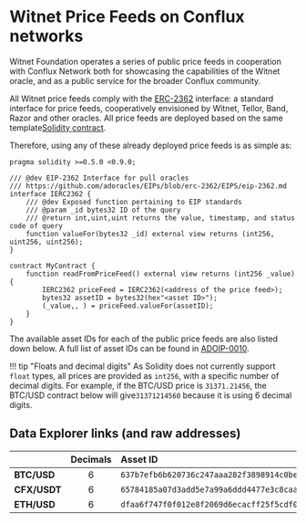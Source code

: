 # Witnet Price Feeds on Conflux networks

Witnet Foundation operates a series of public price feeds in cooperation with Conflux Network both for showcasing the
capabilities of the Witnet oracle, and as a public service for the broader Conflux community.

All Witnet price feeds comply with the [ERC-2362] interface: a standard interface for price feeds, cooperatively
envisioned by Witnet, Tellor, Band, Razor and other oracles. All price feeds are deployed based on the same template[Solidity contract](https://github.com/witnet/witnet-price-feed-examples/blob/master/contracts/ERC2362PriceFeed.sol).

Therefore, using any of these already deployed price feeds is as simple as:

```solidity
pragma solidity >=0.5.0 <0.9.0;

/// @dev EIP-2362 Interface for pull oracles
/// https://github.com/adoracles/EIPs/blob/erc-2362/EIPS/eip-2362.md
interface IERC2362 {
	/// @dev Exposed function pertaining to EIP standards
	/// @param _id bytes32 ID of the query
	/// @return int,uint,uint returns the value, timestamp, and status code of query
	function valueFor(bytes32 _id) external view returns (int256, uint256, uint256);
}

contract MyContract {
    function readFromPriceFeed() external view returns (int256 _value) {
        IERC2362 priceFeed = IERC2362(<address of the price feed>);
        bytes32 assetID = bytes32(hex"<asset ID>");
        (_value,, ) = priceFeed.valueFor(assetID);
    }
}
``` 

The available asset IDs for each of the public price feeds are also listed down below. A full list of asset IDs can
be found in [ADOIP-0010].

!!! tip "Floats and decimal digits"
    As Solidity does not currently support `float` types, all prices are provided as `int256`, with a specific number
    of decimal digits. For example, if the BTC/USD price is `31371.21456`, the BTC/USD contract below will give`31371214560` because it is using 6 decimal digits.

## Data Explorer links (and raw addresses)

|              | Decimals | Asset ID | Conflux.Testnet | Conflux.Mainnet |
| ------------ | :------: | :------- | :-------------- | :-------------- |
| **BTC/USD**  | 6 | `637b7efb6b620736c247aaa282f3898914c0bef6c12faff0d3fe9d4bea783020` | [`0x8594B74645644b6a5fdE15597D3ADc15C77284A1`](https://feeds.witnet.io/feeds/conflux-testnet_btc-usd_6) | Stay tuned!
| **CFX/USDT** | 6 | `65784185a07d3add5e7a99a6ddd4477e3c8caad717bac3ba3c3361d99a978c29` | [`0x81cc73426944cC15BE22a3d7c812282E66F2c689`](https://feeds.witnet.io/feeds/conflux-testnet_cfx-usdt_6) | Stay tuned!
| **ETH/USD**  | 6 | `dfaa6f747f0f012e8f2069d6ecacff25f5cdf0258702051747439949737fc0b5` | [`0x80DfFcbD9Fa48553fbC98aa7c21D50Ae47753C89`](https://feeds.witnet.io/feeds/conflux-testnet_eth-usd_6) | Stay tuned!

[ERC-2362]: https://github.com/adoracles/ado-contracts/blob/master/contracts/interfaces/IERC2362.sol
[ADOIP-0010]: https://github.com/adoracles/ADOIPs/blob/main/adoip-0010.md#registered-ids
